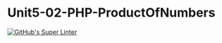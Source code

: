 # Unit5-02-PHP-ProductOfNumbers
[![GitHub's Super Linter](https://github.com/ICS2O-Programming-BraydenM/Unit5-02-PHP-ProductOfNumbers/workflows/GitHub's%20Super%20Linter/badge.svg)](https://github.com/ICS2O-Programming-BraydenM/Unit5-02-PHP-ProductOfNumbers/actions)
